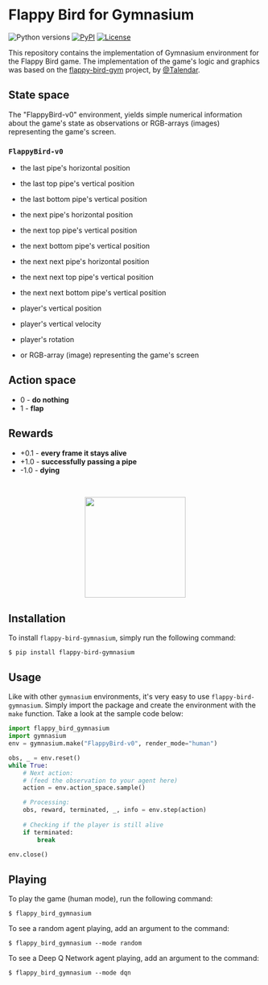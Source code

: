 # Flappy Bird for Gymnasium

![Python versions](https://img.shields.io/pypi/pyversions/flappy-bird-gymnasium)
[![PyPI](https://img.shields.io/pypi/v/flappy-bird-gymnasium)](https://pypi.org/project/flappy-bird-gymnasium/)
[![License](https://img.shields.io/github/license/markub3327/flappy-bird-gymnasium)](https://github.com/markub3327/flappy-bird-gymnasium/blob/master/LICENSE)

This repository contains the implementation of Gymnasium environment for
the Flappy Bird game. The implementation of the game's logic and graphics was
based on the [flappy-bird-gym](https://github.com/Talendar/flappy-bird-gym) project, by
[@Talendar](https://github.com/Talendar). 

## State space

The "FlappyBird-v0" environment, yields simple numerical information about the game's state as
observations or RGB-arrays (images) representing the game's screen.

### `FlappyBird-v0`
* the last pipe's horizontal position
* the last top pipe's vertical position
* the last bottom pipe's vertical position
* the next pipe's horizontal position
* the next top pipe's vertical position
* the next bottom pipe's vertical position
* the next next pipe's horizontal position
* the next next top pipe's vertical position
* the next next bottom pipe's vertical position
* player's vertical position
* player's vertical velocity
* player's rotation

* or RGB-array (image) representing the game's screen

## Action space

* 0 - **do nothing**
* 1 - **flap**

## Rewards

* +0.1 - **every frame it stays alive**
* +1.0 - **successfully passing a pipe**
* -1.0 - **dying**

<br>

<p align="center">
  <img align="center" 
       src="https://github.com/markub3327/flappy-bird-gymnasium/blob/main/imgs/dqn.gif?raw=true" 
       width="200"/>
</p>

## Installation

To install `flappy-bird-gymnasium`, simply run the following command:

    $ pip install flappy-bird-gymnasium
    
## Usage

Like with other `gymnasium` environments, it's very easy to use `flappy-bird-gymnasium`.
Simply import the package and create the environment with the `make` function.
Take a look at the sample code below:

```python
import flappy_bird_gymnasium
import gymnasium
env = gymnasium.make("FlappyBird-v0", render_mode="human")

obs, _ = env.reset()
while True:
    # Next action:
    # (feed the observation to your agent here)
    action = env.action_space.sample()

    # Processing:
    obs, reward, terminated, _, info = env.step(action)
    
    # Checking if the player is still alive
    if terminated:
        break

env.close()
```

## Playing

To play the game (human mode), run the following command:

    $ flappy_bird_gymnasium
    
To see a random agent playing, add an argument to the command:

    $ flappy_bird_gymnasium --mode random

To see a Deep Q Network agent playing, add an argument to the command:

    $ flappy_bird_gymnasium --mode dqn